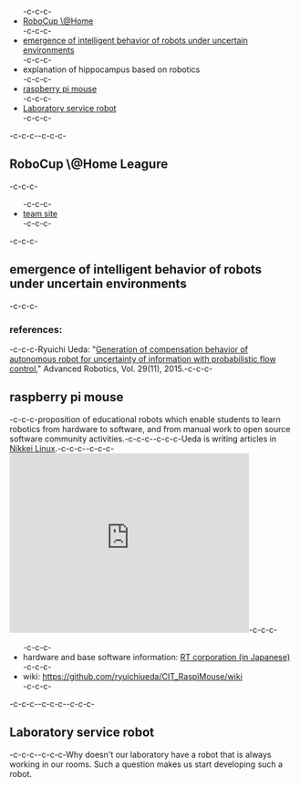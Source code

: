 <ul>-c-c-c-	<li><a href="#robocup">RoboCup \@Home</a></li>-c-c-c-	<li><a href="#pfc">emergence of intelligent behavior of robots under uncertain environments</a></li>-c-c-c-	<li>explanation of hippocampus based on robotics</li>-c-c-c-	<li><a href="#raspimouse">raspberry pi mouse</a></li>-c-c-c-	<li><a href="#labservice">Laboratory service robot</a></li>-c-c-c-</ul>-c-c-c--c-c-c-<h2 id="robocup">RoboCup \@Home Leagure</h2>-c-c-c-<ul>-c-c-c-	<li><a href="http://at-home.cit-brains.net" target="_blank">team site</a></li>-c-c-c-</ul>-c-c-c-<h2 id="pfc">emergence of intelligent behavior of robots under uncertain environments</h2>-c-c-c-<h3>references:</h3>-c-c-c-Ryuichi Ueda: "<a href="http://www.tandfonline.com/doi/abs/10.1080/01691864.2015.1009943#.Vf1cbp3tmko" target="_blank">Generation of compensation behavior of autonomous robot for uncertainty of information with probabilistic flow control</a>," Advanced Robotics, Vol. 29(11), 2015.-c-c-c-<h2 id="raspimouse">raspberry pi mouse</h2>-c-c-c-proposition of educational robots which enable students to learn robotics from hardware to software, and from manual work to open source software community activities.-c-c-c--c-c-c-Ueda is writing articles in <a href="http://itpro.nikkeibp.co.jp/linux/" target="_blank">Nikkei Linux</a>.-c-c-c--c-c-c-<iframe width="420" height="315" src="https://www.youtube.com/embed/nNwKVeCqjus" frameborder="0" allowfullscreen=""></iframe>-c-c-c-<ul>-c-c-c-	<li>hardware and base software information: <a href="http://www.rt-shop.jp/index.php?main_page=product_info&amp;products_id=3201" target="_blank">RT corporation (in Japanese)</a></li>-c-c-c-	<li>wiki: <a href="https://github.com/ryuichiueda/CIT_RaspiMouse/wiki" target="_blank">https://github.com/ryuichiueda/CIT_RaspiMouse/wiki</a></li>-c-c-c-</ul>-c-c-c--c-c-c--c-c-c-<h2 id="labservice">Laboratory service robot</h2>-c-c-c--c-c-c-Why doesn't our laboratory have a robot that is always working in our rooms. Such a question makes us start developing such a robot.
